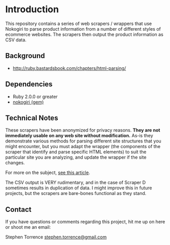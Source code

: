 # Introduction

This repository contains a series of web scrapers / wrappers that use Nokogiri to parse product information from a number of different styles of ecommerce websites. The scrapers then output the product information as CSV data.

## Background

* http://ruby.bastardsbook.com/chapters/html-parsing/

## Dependencies

* Ruby 2.0.0 or greater
* [nokogiri (gem)](http://nokogiri.org/)

## Technical Notes

These scrapers have been anonymized for privacy reasons. **They are not immediately usable on any web site without modification.** As-is they demonstrate various methods for parsing different site structures that you might encounter, but you must adapt the wrapper (the components of the scraper that identify and parse specific HTML elements) to suit the particular site you are analyzing, and update the wrapper if the site changes.

For more on the subject, [see this article](http://en.wikipedia.org/wiki/Wrapper_(data_mining)).

The CSV output is VERY rudimentary, and in the case of Scraper D sometimes results in duplication of data. I might improve this in future projects, but the scrapers are bare-bones functional as they stand.

## Contact

If you have questions or comments regarding this project, hit me up on here or shoot me an email:

Stephen Torrence
stephen.torrence@gmail.com